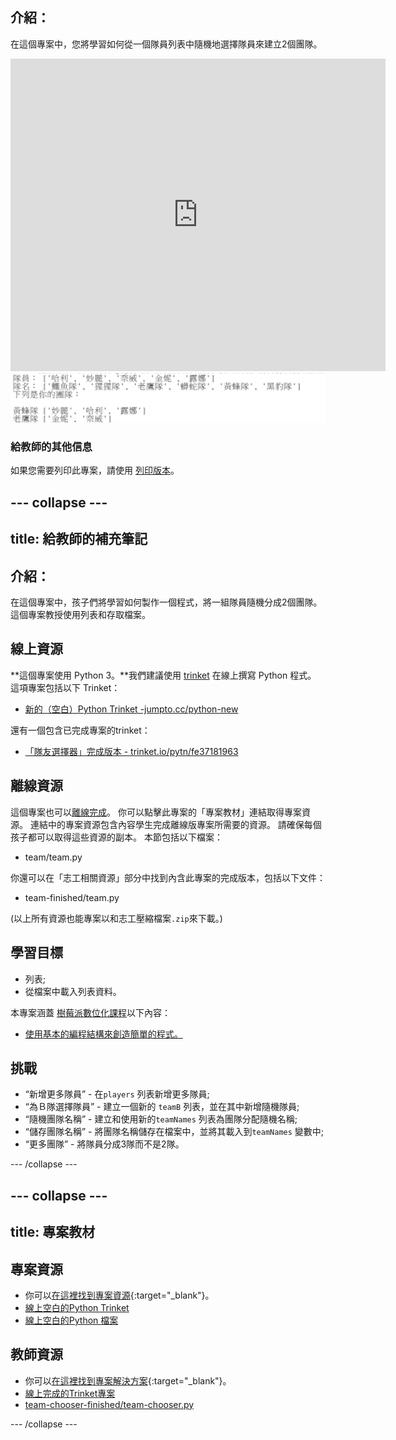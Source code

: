 ## 介紹：

在這個專案中，您將學習如何從一個隊員列表中隨機地選擇隊員來建立2個團隊。

<div class="trinket">
  <iframe src="https://trinket.io/embed/python/fe37181963?outputOnly=true&start=result" width="600" height="500" frameborder="0" marginwidth="0" marginheight="0" allowfullscreen>
  </iframe>
  <img src="images/team-finished.png">
</div>

### 給教師的其他信息

如果您需要列印此專案，請使用 [列印版本](https://projects.raspberrypi.org/zh-TW/projects/team-chooser/print)。

--- collapse ---
---
title: 給教師的補充筆記
---

## 介紹：

在這個專案中，孩子們將學習如何製作一個程式，將一組隊員隨機分成2個團隊。 這個專案教授使用列表和存取檔案。

## 線上資源

**這個專案使用 Python 3。**我們建議使用 [trinket](https://trinket.io/) 在線上撰寫 Python 程式。 這項專案包括以下 Trinket：

* [新的（空白）Python Trinket -jumpto.cc/python-new](http://jumpto.cc/python-new)

還有一個包含已完成專案的trinket：

* [「隊友選擇器」完成版本 - trinket.io/pytn/fe37181963](https://trinket.io/python/fe37181963)

## 離線資源

這個專案也可以[離線完成](https://www.codeclubprojects.org/en-GB/resources/python-working-offline/)。 你可以點擊此專案的「專案教材」連結取得專案資源。 連結中的專案資源包含內容學生完成離線版專案所需要的資源。 請確保每個孩子都可以取得這些資源的副本。 本節包括以下檔案：

* team/team.py

你還可以在「志工相關資源」部分中找到內含此專案的完成版本，包括以下文件：

* team-finished/team.py

(以上所有資源也能專案以和志工壓縮檔案`.zip`來下載。)

## 學習目標

* 列表;
* 從檔案中載入列表資料。

本專案涵蓋 [樹莓派數位化課程](https://rpf.io/curriculum)以下內容：

* [使用基本的編程結構來創造簡單的程式。](https://www.raspberrypi.org/curriculum/programming/creator)

## 挑戰

* “新增更多隊員” - 在`players` 列表新增更多隊員;
* “為Ｂ隊選擇隊員” - 建立一個新的 `teamB` 列表，並在其中新增隨機隊員;
* “隨機團隊名稱” - 建立和使用新的`teamNames` 列表為團隊分配隨機名稱;
* “儲存團隊名稱” - 將團隊名稱儲存在檔案中，並將其載入到`teamNames` 變數中;
* “更多團隊” - 將隊員分成3隊而不是2隊。

--- /collapse ---

--- collapse ---
---
title: 專案教材
---

## 專案資源

* 你可以[在這裡找到專案資源](https://rpf.io/p/zh-TW/team-chooser-go){:target="_blank"}。
* [線上空白的Python Trinket](http://jumpto.cc/python-new)
* [線上空白的Python 檔案](resources/new-new.py)

## 教師資源

* 你可以[在這裡找到專案解決方案](https://rpf.io/p/zh-TW/team-chooser-get){:target="_blank"}。
* [線上完成的Trinket專案](https://trinket.io/python/fe37181963)
* [team-chooser-finished/team-chooser.py](resources/team-chooser-finished-team-chooser.py)

--- /collapse ---